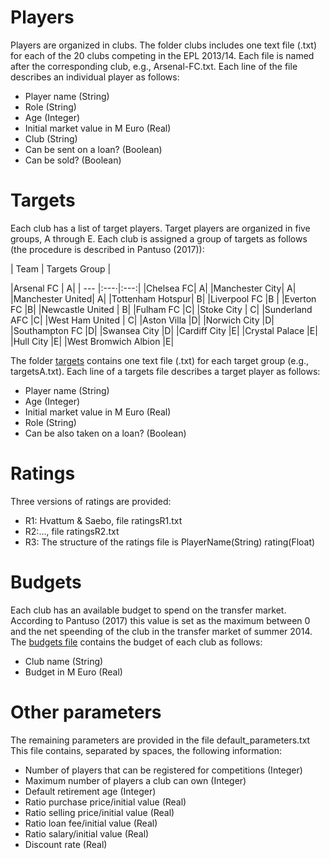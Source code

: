 # Players
Players are organized in clubs. The folder clubs includes one text file (.txt) for each of the 20 clubs competing in the EPL 2013/14.
Each file is named after the corresponding club, e.g., Arsenal-FC.txt. Each line of the file describes an individual player as follows:

- Player name (String)
- Role (String)
- Age (Integer)
- Initial market value in M Euro (Real)
- Club (String)
- Can be sent on a loan? (Boolean)
- Can be sold? (Boolean) 

# Targets

Each club has a list of target players. Target players are organized in five groups, A through E. Each club is assigned a group of targets
as follows (the procedure is described in Pantuso (2017)):

| Team | Targets Group |

|Arsenal FC | A|
| --- |:---·|:---:| 
|Chelsea FC| A|
|Manchester City| A|
|Manchester United| A|
|Tottenham Hotspur| B| 
|Liverpool FC |B |
|Everton FC |B| 
|Newcastle United | B|
|Fulham FC |C| 
|Stoke City | C|
|Sunderland AFC |C| 
|West Ham United | C|
|Aston Villa |D|
|Norwich City |D|
|Southampton FC |D|
|Swansea City |D|
|Cardiff City |E|
|Crystal Palace |E|
|Hull City |E|
|West Bromwich Albion |E|

The folder [targets](./targets) contains one text file (.txt) for each target group (e.g., targetsA.txt).
Each line of a targets file describes a target player as follows:
- Player name (String)
- Age (Integer)
- Initial market value in M Euro (Real)
- Role (String)
- Can be also taken on a loan? (Boolean)

# Ratings

Three versions of ratings are provided:
- R1: Hvattum & Saebo, file ratingsR1.txt
- R2:..., file ratingsR2.txt
- R3:
The structure of the ratings file is
PlayerName(String)  rating(Float)

# Budgets
Each club has an available budget to spend on the transfer market. According to Pantuso (2017) this value is set as the maximum between 0 and the net speending of the club in the transfer market of summer 2014. The [budgets file](budgets.txt) contains the budget of each club as follows:
- Club name (String)
- Budget in M Euro (Real)

# Other parameters

The remaining parameters are provided in the file default_parameters.txt
This file contains, separated by spaces, the following information:
- Number of players that can be registered for competitions (Integer)
- Maximum number of players a club can own (Integer)
- Default retirement age (Integer)
- Ratio purchase price/initial value (Real)
- Ratio selling price/initial value (Real)
- Ratio loan fee/initial value (Real)
- Ratio salary/initial value (Real)
- Discount rate (Real)

